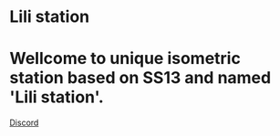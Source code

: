 # Lili station
<h1><b>Wellcome to unique isometric station based on SS13 and named 'Lili station'.</b></h2>
<a href='https://discord.gg/ZZqSwK2'>Discord</a>
